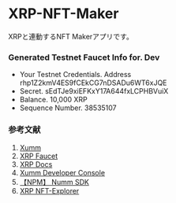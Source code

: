 # XRP-NFT-Maker
XRPと連動するNFT Makerアプリです。

### Generated Testnet Faucet Info for. Dev

- Your Testnet Credentials. 
Address
rhp1Z2kmV4ES9fCEkCG7nDSADu6WT6xJQE
- Secret. 
sEdTJe9xiEFKxY17A644fxLCPHBVuiX
- Balance. 
10,000 XRP
- Sequence Number. 
38535107


### 参考文献
1. [Xumm](https://xumm.app/)
2. [XRP Faucet](https://xrpl.org/ja/xrp-testnet-faucet.html)
3. [XRP Docs](https://xrpl.org/ja/docs.html)
4. [Xumm Developer Console](https://apps.xumm.dev/)
5. [【NPM】 Numm SDK](https://www.npmjs.com/package/xumm)
6. [XRP NFT-Explorer](https://test.bithomp.com/nft-explorer)
